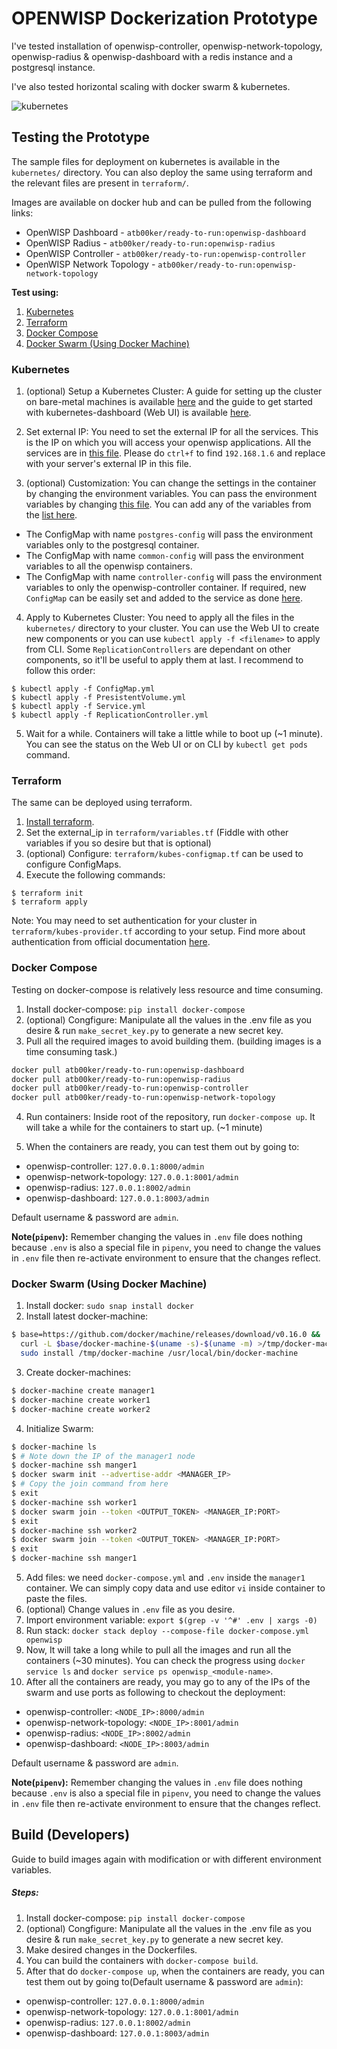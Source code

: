 # OPENWISP Dockerization Prototype

I've tested installation of openwisp-controller, openwisp-network-topology, openwisp-radius & openwisp-dashboard with a redis instance and a postgresql instance.

I've also tested horizontal scaling with docker swarm & kubernetes.

![kubernetes](https://i.ibb.co/rGpLq4y/ss1.png)

## Testing the Prototype

The sample files for deployment on kubernetes is available in the `kubernetes/` directory. You can also deploy the same using terraform and the relevant files are present in `terraform/`.

Images are available on docker hub and can be pulled from the following links:
- OpenWISP Dashboard - `atb00ker/ready-to-run:openwisp-dashboard`
- OpenWISP Radius - `atb00ker/ready-to-run:openwisp-radius`
- OpenWISP Controller - `atb00ker/ready-to-run:openwisp-controller`
- OpenWISP Network Topology - `atb00ker/ready-to-run:openwisp-network-topology`

**Test using:**
1. [Kubernetes](https://github.com/atb00ker/dockerize-openwisp#kubernetes)
2. [Terraform](https://github.com/atb00ker/dockerize-openwisp#terraform)
3. [Docker Compose](https://github.com/atb00ker/dockerize-openwisp#docker-compose)
4. [Docker Swarm (Using Docker Machine)](https://github.com/atb00ker/dockerize-openwisp#docker-swarm-using-docker-machine)

### Kubernetes

1. (optional) Setup a Kubernetes Cluster: A guide for setting up the cluster on bare-metal machines is available [here](https://blog.alexellis.io/kubernetes-in-10-minutes/) and the guide to get started with kubernetes-dashboard (Web UI) is available [here](https://github.com/kubernetes/dashboard).

2. Set external IP: You need to set the external IP for all the services. This is the IP on which you will access your openwisp applications. All the services are in [this file](https://github.com/atb00ker/dockerize-openwisp/blob/master/kubernetes/Service.yml). Please do `ctrl+f` to find `192.168.1.6` and replace with your server's external IP in this file. 

3. (optional) Customization: You can change the settings in the container by changing the environment variables. You can pass the environment variables by changing [this file](https://github.com/atb00ker/dockerize-openwisp/blob/master/kubernetes/ConfigMap.yml). You can add any of the variables from the [list here](https://github.com/atb00ker/dockerize-openwisp/blob/master/.env). 
- The ConfigMap with name `postgres-config` will pass the environment variables only to the postgresql container. 
- The ConfigMap with name `common-config` will pass the environment variables to all the openwisp containers.
- The ConfigMap with name `controller-config` will pass the environment variables to only the openwisp-controller container. If required, new `ConfigMap` can be easily set and added to the service as done [here](https://github.com/atb00ker/dockerize-openwisp/blob/79021ca8ad1d1c083d2822f05143f3c80b0d8077/kubernetes/ReplicationController.yml#L19).

4. Apply to Kubernetes Cluster: You need to apply all the files in the `kubernetes/` directory to your cluster. You can use the Web UI to create new components or you can use `kubectl apply -f <filename>` to apply from CLI. Some `ReplicationControllers` are dependant on other components, so it'll be useful to apply them at last. I recommend to follow this order:
```
$ kubectl apply -f ConfigMap.yml
$ kubectl apply -f PresistentVolume.yml
$ kubectl apply -f Service.yml
$ kubectl apply -f ReplicationController.yml
```

5. Wait for a while. Containers will take a little while to boot up (~1 minute). You can see the status on the Web UI or on CLI by `kubectl get pods` command.


### Terraform

The same can be deployed using terraform.

1. [Install terraform](https://learn.hashicorp.com/terraform/getting-started/install.html).
2. Set the external_ip in `terraform/variables.tf` (Fiddle with other variables if you so desire but that is optional)
3. (optional) Configure: `terraform/kubes-configmap.tf` can be used to configure ConfigMaps.
4. Execute the following commands:
```
$ terraform init
$ terraform apply
```

Note: You may need to set authentication for your cluster in `terraform/kubes-provider.tf` according to your setup. Find more about authentication from official documentation [here](https://www.terraform.io/docs/providers/kubernetes/index.html#authentication).


### Docker Compose

Testing on docker-compose is relatively less resource and time consuming.

1. Install docker-compose: `pip install docker-compose`
2. (optional) Congfigure: Manipulate all the values in the .env file as you desire & run `make_secret_key.py` to generate a new secret key.
3. Pull all the required images to avoid building them. (building images is a time consuming task.)

```bash
docker pull atb00ker/ready-to-run:openwisp-dashboard
docker pull atb00ker/ready-to-run:openwisp-radius
docker pull atb00ker/ready-to-run:openwisp-controller
docker pull atb00ker/ready-to-run:openwisp-network-topology
```

4. Run containers: Inside root of the repository, run `docker-compose up`. It will take a while for the containers to start up. (~1 minute)

5. When the containers are ready, you can test them out by going to: 
- openwisp-controller: `127.0.0.1:8000/admin`
- openwisp-network-topology: `127.0.0.1:8001/admin`
- openwisp-radius: `127.0.0.1:8002/admin`
- openwisp-dashboard: `127.0.0.1:8003/admin`

Default username & password are `admin`.

**Note(`pipenv`):** Remember changing the values in `.env` file does nothing because `.env` is also a special file in `pipenv`, you need to change the values in `.env` file then re-activate environment to ensure that the changes reflect.

### Docker Swarm (Using Docker Machine)

1. Install docker: `sudo snap install docker`
2. Install latest docker-machine: 

```bash
$ base=https://github.com/docker/machine/releases/download/v0.16.0 &&
  curl -L $base/docker-machine-$(uname -s)-$(uname -m) >/tmp/docker-machine &&
  sudo install /tmp/docker-machine /usr/local/bin/docker-machine
```

3. Create docker-machines:

```bash
$ docker-machine create manager1
$ docker-machine create worker1
$ docker-machine create worker2
```

4. Initialize Swarm:

```bash
$ docker-machine ls
$ # Note down the IP of the manager1 node
$ docker-machine ssh manger1
$ docker swarm init --advertise-addr <MANAGER_IP>
$ # Copy the join command from here
$ exit
$ docker-machine ssh worker1
$ docker swarm join --token <OUTPUT_TOKEN> <MANAGER_IP:PORT>
$ exit
$ docker-machine ssh worker2
$ docker swarm join --token <OUTPUT_TOKEN> <MANAGER_IP:PORT>
$ exit
$ docker-machine ssh manger1
```

5. Add files: we need `docker-compose.yml` and `.env` inside the `manager1` container. We can simply copy data and use editor `vi` inside container to paste the files.
6. (optional) Change values in `.env` file as you desire.
7. Import environment variable: `export $(grep -v '^#' .env | xargs -0)`
8. Run stack: `docker stack deploy --compose-file docker-compose.yml openwisp`
9. Now, It will take a long while to pull all the images and run all the containers (~30 minutes). You can check the progress using `docker service ls` and `docker service ps openwisp_<module-name>`.
10. After all the containers are ready, you may go to any of the IPs of the swarm and use ports as following to checkout the deployment:

- openwisp-controller: `<NODE_IP>:8000/admin`
- openwisp-network-topology: `<NODE_IP>:8001/admin`
- openwisp-radius: `<NODE_IP>:8002/admin`
- openwisp-dashboard: `<NODE_IP>:8003/admin`

Default username & password are `admin`.

**Note(`pipenv`):** Remember changing the values in `.env` file does nothing because `.env` is also a special file in `pipenv`, you need to change the values in `.env` file then re-activate environment to ensure that the changes reflect.

## Build (Developers)

Guide to build images again with modification or with different environment variables.

##### Steps:

1. Install docker-compose: `pip install docker-compose`
2. (optional) Congfigure: Manipulate all the values in the .env file as you desire & run `make_secret_key.py` to generate a new secret key.
3. Make desired changes in the Dockerfiles.
4. You can build the containers with `docker-compose build`. 
5. After that do `docker-compose up`, when the containers are ready, you can test them out by going to(Default username & password are `admin`): 
- openwisp-controller: `127.0.0.1:8000/admin`
- openwisp-network-topology: `127.0.0.1:8001/admin`
- openwisp-radius: `127.0.0.1:8002/admin`
- openwisp-dashboard: `127.0.0.1:8003/admin`

